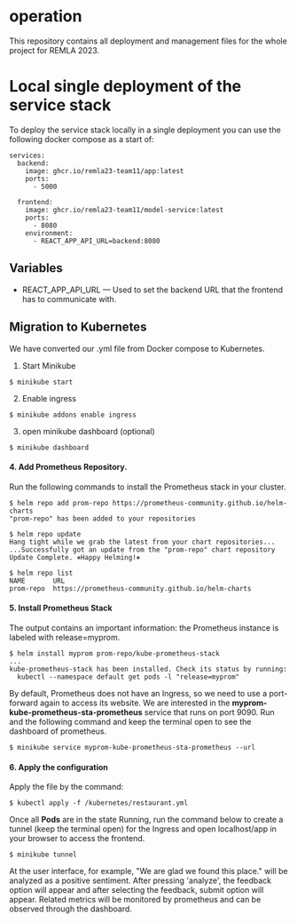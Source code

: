 # operation
This repository contains all deployment and management files for the whole project for REMLA 2023.

# Local single deployment of the service stack
To deploy the service stack locally in a single deployment you can use the following docker compose as a start of:
```
services:
  backend:
    image: ghcr.io/remla23-team11/app:latest
    ports:
      - 5000

  frontend:
    image: ghcr.io/remla23-team11/model-service:latest
    ports:
      - 8080
    environment:
      - REACT_APP_API_URL=backend:8080
```

## Variables

* REACT_APP_API_URL — Used to set the backend URL that the frontend has to communicate with.

## Migration to Kubernetes
We have converted our .yml file from Docker compose to Kubernetes.

1. Start Minikube  
```
$ minikube start
```

2. Enable ingress
```
$ minikube addons enable ingress
```

3. open minikube dashboard (optional)
```
$ minikube dashboard
```

#### 4. Add Prometheus Repository. 
Run the following commands to install the Prometheus stack in your cluster.
```
$ helm repo add prom-repo https://prometheus-community.github.io/helm-charts
"prom-repo" has been added to your repositories

$ helm repo update
Hang tight while we grab the latest from your chart repositories...
...Successfully got an update from the "prom-repo" chart repository
Update Complete. ⎈Happy Helming!⎈

$ helm repo list
NAME       URL
prom-repo  https://prometheus-community.github.io/helm-charts
```

#### 5. Install Prometheus Stack
The output contains an important information: the Prometheus instance is labeled with release=myprom.
```
$ helm install myprom prom-repo/kube-prometheus-stack
...
kube-prometheus-stack has been installed. Check its status by running:
  kubectl --namespace default get pods -l "release=myprom"
```

By default, Prometheus does not have an Ingress, so we need to use a port-forward again to access its website. We are interested in the **myprom-kube-prometheus-sta-prometheus** service that runs on port 9090. Run and the following command and keep the terminal open to see the dashboard of prometheus.
```
$ minikube service myprom-kube-prometheus-sta-prometheus --url
```

#### 6. Apply the configuration
Apply the file by the command:
```
$ kubectl apply -f /kubernetes/restaurant.yml
```
Once all **Pods** are in the state Running, run the command below to create a tunnel (keep the terminal open) for the Ingress and open localhost/app in your browser to access the frontend. 
```
$ minikube tunnel
```
At the user interface, for example, "We are glad we found this place." will be analyzed as a positive sentiment.
After pressing 'analyze', the feedback option will appear and after selecting the feedback, submit option will appear.
Related metrics will be monitored by prometheus and can be observed through the dashboard.
